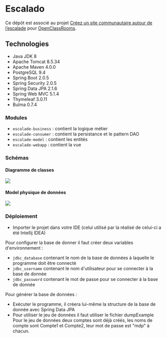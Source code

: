 # Escalado

Ce dépôt est associé au projet [Créez un site communautaire autour de l’escalade](https://openclassrooms.com/fr/projects/128/assignment) pour [OpenClassRooms](https://openclassrooms.com).

## Technologies

- Java JDK 8
- Apache Tomcat 8.5.34
- Apache Maven 4.0.0
- PostgreSQL 9.4
- Spring Boot 2.0.5
- Spring Security 2.0.5
- Spring Data JPA 2.1.6
- Spring Web MVC 5.1.4
- Thymeleaf 3.0.11
- Bulma 0.7.4

### Modules

- `escalade-business` : contient la logique métier
- `escalade-consumer` : contient la persistance et le pattern DAO
- `escalade-model` : contient les entités
- `escalade-webapp` : contient la vue

### Schémas

#### Diagramme de classes

![](http://image.noelshack.com/fichiers/2019/23/1/1559577482-capture1.png)

#### Model physique de données

![](http://image.noelshack.com/fichiers/2019/23/1/1559572493-capture.png)

### Déploiement

- Importer le projet dans votre IDE (celui utilisé par la réalisé de celui-ci a été Intellij IDEA)

Pour configurer la base de donner il faut créer deux variables d'environnement :
- `jdbc_database` contenant le nom de la base de données à laquelle le programme doit être connecté
- `jdbc_username` contenant le nom d'utilisateur pour se connecter à la base de donnée
- `jdbc_password` contenant le mot de passe pour se connecter à la base de donnée

Pour générer la base de données :
- Exécuter le programme, il créera lui-même la structure de la base de donnée avec Spring Data JPA
- Pour utiliser le jeu de données il faut utiliser le fichier dumpExample
Pour le jeu de données deux comptes sont déjà créés, les noms de compte sont Compte1 et Compte2, leur mot de passe est "mdp" à chacun.